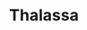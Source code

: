 ---
title:  Thalassa
kunstenaar: Tjok Dessauvage
expositie:
tekoop: ja
prijs: 300
techniek: Terra sigillata gerookt
afmetingen: H 12,5 cm. – Doorsnede 11 cm..
---